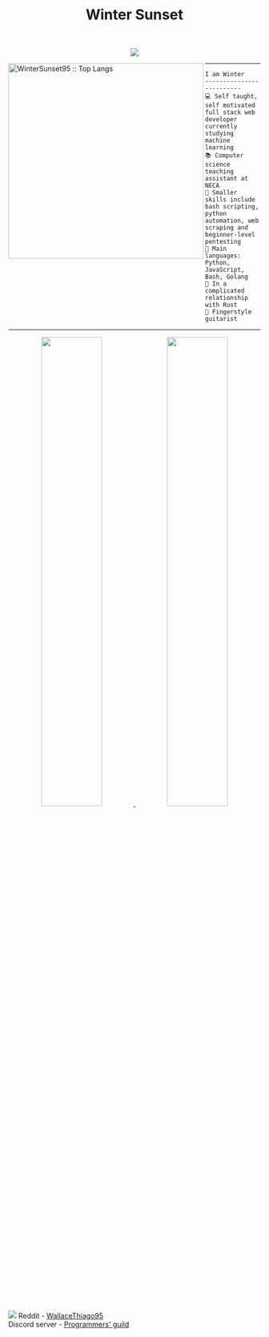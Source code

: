 <h1 align='center'>Winter Sunset</h1><br>
<p align="center">
  <a href="https://github.com/DenverCoder1/readme-typing-svg"><img src="https://readme-typing-svg.herokuapp.com?lines=Linux+Power+User;Full+Stack+Web+Developer;Freelancer;Always%20learning%20new%20things&center=true&width=380&height=45"></a>
</p>
<img align='left' width='390' src="https://github-readme-stats.vercel.app/api/top-langs/?username=WinterSunset95&langs_count=6&theme=gruvbox&layout=compact&hide_border=true" alt="WinterSunset95 :: Top Langs" />
<!--<img align="left" src="https://cdn.pixabay.com/photo/2016/03/26/13/09/cup-of-coffee-1280537_960_720.jpg" width='390'/>-->
<hr/>
<p align='right'>

```
I am Winter
-------------------------
💻 Self taught, self motivated full stack web developer currently studying machine learning
📚 Computer science teaching assistant at NECA
🔭 Smaller skills include bash scripting, python automation, web scraping and beginner-level pentesting
🌟 Main languages: Python, JavaScript, Bash, Golang
💖 In a complicated relationship with Rust
🎵 Fingerstyle guitarist
```
</p>
<hr>

<div>  
  <p align="center">
    <a href="https://github.com/1999AZZAR/">
      <img width="49%" src="https://github-readme-stats.vercel.app/api?username=WinterSunset95&show_icons=true&theme=gruvbox&hide_border=true" />
      <img width="49%" src="https://github-readme-streak-stats.herokuapp.com/?user=WinterSunset95&theme=gruvbox&hide_border=true" />
    </a>
   </p>
  <br>
</div>   

<img src="https://komarev.com/ghpvc/?username=WinterSunset95&style=plastic" />
Reddit - <a href='https://reddit.com/u/WallaceThiago95'>WallaceThiago95</a><br>
Discord server - <a href='https://discord.gg/82sty2CF83'>Programmers' guild</a><br>
<br>
<!--
<b>Is: </b><br>
* Professional retard<br>
* Meme lord<br>
* Occasionally achieves one of his goals づ(っ'-')╮=͟͟͞͞⚽🥅<br>
* Only to fail in another 10<br>
<br>
<b>Currently learning: </b><br>
* Responsive web design<br>
* Building bots with python<br>
* Nodejs backend<br>
* Assembly<br>
* Scripting my own command line tools<br>
<br>
<b>Is proficient in: </b><br>
* Forgetting wtf my code from yesterday does<br>
-->



<!---
WinterSunset95/WinterSunset95 is a ✨ special ✨ repository because its `README.md` (this file) appears on your GitHub profile.
You can click the Preview link to take a look at your changes.
--->
